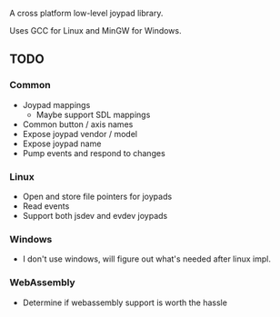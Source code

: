 A cross platform low-level joypad library.

Uses GCC for Linux and MinGW for Windows.

## TODO

### Common

- Joypad mappings
    - Maybe support SDL mappings
- Common button / axis names
- Expose joypad vendor / model
- Expose joypad name
- Pump events and respond to changes

### Linux

- Open and store file pointers for joypads
- Read events
- Support both jsdev and evdev joypads

### Windows

- I don't use windows, will figure out what's needed after linux impl.

### WebAssembly

- Determine if webassembly support is worth the hassle
